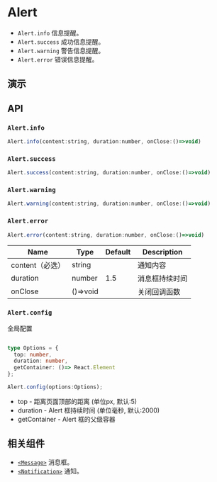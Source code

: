 # Alert [<i class="icon icon-edit2" ></i>](https://github.com/rsuite/rsuite.github.io/blob/master/src/components/alert/index.md)


- `Alert.info` 信息提醒。
- `Alert.success` 成功信息提醒。
- `Alert.warning` 警告信息提醒。
- `Alert.error` 错误信息提醒。

## 演示

<!--{demo}-->

## API

### `Alert.info`

```js
Alert.info(content:string, duration:number, onClose:()=>void)
```

### `Alert.success`

```js
Alert.success(content:string, duration:number, onClose:()=>void)
```

### `Alert.warning`

```js
Alert.warning(content:string, duration:number, onClose:()=>void)
```


### `Alert.error`

```js
Alert.error(content:string, duration:number, onClose:()=>void)
```

| Name        | Type     | Default | Description |
|-------------|----------|---------|-------------|
| content（必选） | string   |         | 通知内容        |
| duration    | number   | 1.5     | 消息框持续时间     |
| onClose     | ()=>void |         | 关闭回调函数      |


### `Alert.config`

全局配置

```typescript

type Options = {
  top: number,
  duration: number,
  getContainer: ()=> React.Element
};

Alert.config(options:Options);

```

- top - 距离页面顶部的距离 (单位px, 默认:5)
- duration - Alert 框持续时间 (单位毫秒, 默认:2000)
- getContainer - Alert 框的父级容器


## 相关组件

- [`<Message>`](/components/message) 消息框。
- [`<Notification>`](/components/notification) 通知。